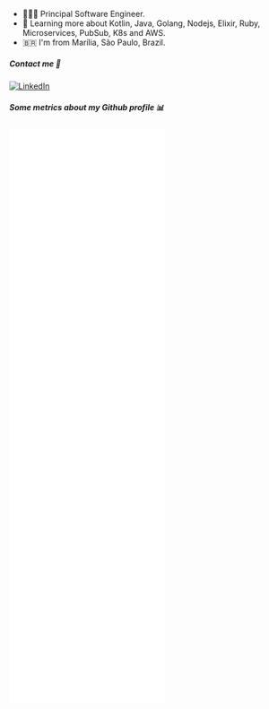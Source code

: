 - 👨🏻‍💻 Principal Software Engineer.
- 🌱 Learning more about Kotlin, Java, Golang, Nodejs, Elixir, Ruby, Microservices, PubSub, K8s and AWS.
- 🇧🇷 I'm from Marília, São Paulo, Brazil.

##### Contact me 🤙

<a href="https://www.linkedin.com/in/victor-hugo-vieira/" target="_blank"><img alt="LinkedIn" src="https://img.shields.io/badge/LinkedIn-0077B5?style=for-the-badge&logo=linkedin&logoColor=white"></a>

##### Some metrics about my Github profile 📊

![Metrics](https://github.com/OvictorVieira/OvictorVieira/blob/main/github-metrics.svg)
